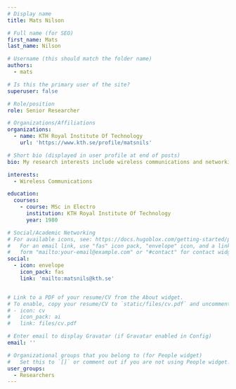 ```yaml
---
# Display name
title: Mats Nilson

# Full name (for SEO)
first_name: Mats
last_name: Nilson

# Username (this should match the folder name)
authors:
  - mats

# Is this the primary user of the site?
superuser: false

# Role/position
role: Senior Researcher

# Organizations/Affiliations
organizations:
  - name: KTH Royal Institute Of Technology
    url: 'https://www.kth.se/profile/matsnils'

# Short bio (displayed in user profile at end of posts)
bio: My research interests include wireless communications and networking.

interests:
  - Wireless Communications

education:
  courses:
    - course: MSc in Electro
      institution: KTH Royal Institute Of Technology
      year: 1980

# Social/Academic Networking
# For available icons, see: https://docs.hugoblox.com/getting-started/page-builder/#icons
#   For an email link, use "fas" icon pack, "envelope" icon, and a link in the
#   form "mailto:your-email@example.com" or "#contact" for contact widget.
social:
  - icon: envelope
    icon_pack: fas
    link: 'mailto:matsnils@kth.se'


# Link to a PDF of your resume/CV from the About widget.
# To enable, copy your resume/CV to `static/files/cv.pdf` and uncomment the lines below.
# - icon: cv
#   icon_pack: ai
#   link: files/cv.pdf

# Enter email to display Gravatar (if Gravatar enabled in Config)
email: ''

# Organizational groups that you belong to (for People widget)
#   Set this to `[]` or comment out if you are not using People widget.
user_groups:
  - Researchers
---
```



